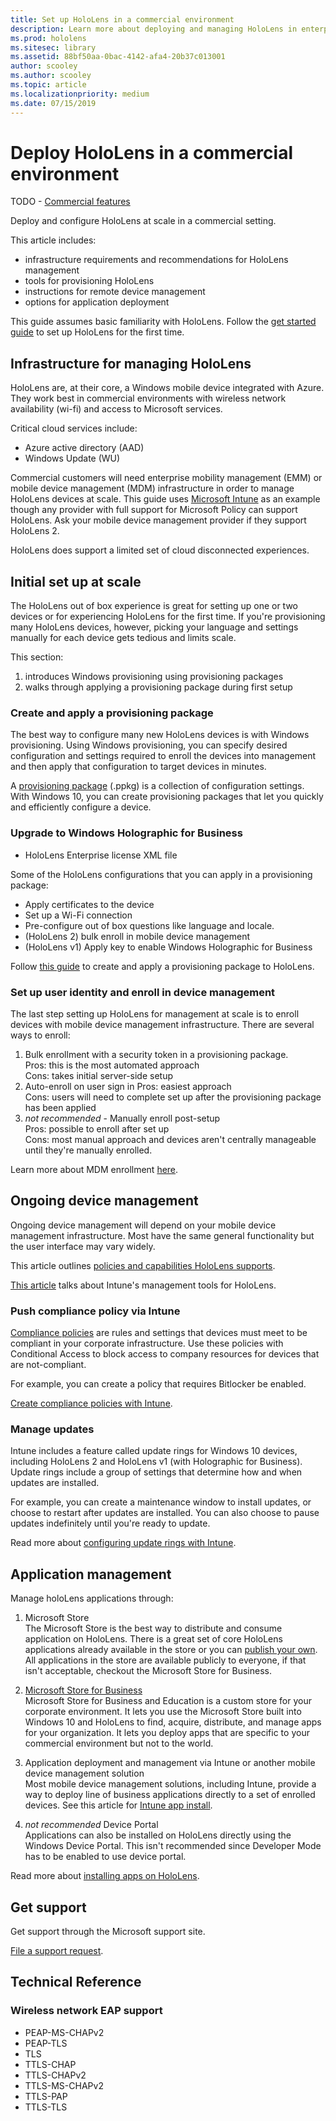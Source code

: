 ```yaml
---
title: Set up HoloLens in a commercial environment
description: Learn more about deploying and managing HoloLens in enterprise environments.
ms.prod: hololens
ms.sitesec: library
ms.assetid: 88bf50aa-0bac-4142-afa4-20b37c013001
author: scooley
ms.author: scooley
ms.topic: article
ms.localizationpriority: medium
ms.date: 07/15/2019
---
```


# Deploy HoloLens in a commercial environment

TODO - [Commercial features](https://docs.microsoft.com/en-us/windows/mixed-reality/commercial-features)

Deploy and configure HoloLens at scale in a commercial setting.  

This article includes:

- infrastructure requirements and recommendations for HoloLens management
- tools for provisioning HoloLens
- instructions for remote device management
- options for application deployment

This guide assumes basic familiarity with HoloLens. Follow the [get started guide](./hololens-setup.md) to set up HoloLens for the first time.

## Infrastructure for managing HoloLens

HoloLens are, at their core, a Windows mobile device integrated with Azure.  They work best in commercial environments with wireless network availability (wi-fi) and access to Microsoft services.

Critical cloud services include:

- Azure active directory (AAD)
- Windows Update (WU)

Commercial customers will need enterprise mobility management (EMM) or mobile device management (MDM) infrastructure in order to manage HoloLens devices at scale.  This guide uses [Microsoft Intune](https://www.microsoft.com/en-us/enterprise-mobility-security/microsoft-intune) as an example though any provider with full support for Microsoft Policy can support HoloLens.  Ask your mobile device management provider if they support HoloLens 2.

HoloLens does support a limited set of cloud disconnected experiences.

## Initial set up at scale

The HoloLens out of box experience is great for setting up one or two devices or for experiencing HoloLens for the first time.  If you're provisioning many HoloLens devices, however, picking your language and settings manually for each device gets tedious and limits scale.

This section:

1. introduces Windows provisioning using provisioning packages
1. walks through applying a provisioning package during first setup

### Create and apply a provisioning package

The best way to configure many new HoloLens devices is with Windows provisioning.  Using Windows provisioning, you can specify desired configuration and settings required to enroll the devices into management and then apply that configuration to target devices in minutes.

A [provisioning package](https://docs.microsoft.com/windows/configuration/provisioning-packages/provisioning-packages)  (.ppkg) is a collection of configuration settings. With Windows 10, you can create provisioning packages that let you quickly and efficiently configure a device.

### Upgrade to Windows Holographic for Business

- HoloLens Enterprise license XML file

Some of the HoloLens configurations that you can apply in a provisioning package:

- Apply certificates to the device
- Set up a Wi-Fi connection
- Pre-configure out of box questions like language and locale.
- (HoloLens 2) bulk enroll in mobile device management
- (HoloLens v1) Apply key to enable Windows Holographic for Business

Follow [this guide](https://docs.microsoft.com/hololens/hololens-provisioning) to create and apply a provisioning package to HoloLens.

### Set up user identity and enroll in device management

The last step setting up HoloLens for management at scale is to enroll devices with mobile device management infrastructure.  There are several ways to enroll:

1. Bulk enrollment with a security token in a provisioning package.  
  Pros: this is the most automated approach  
  Cons: takes initial server-side setup  
1. Auto-enroll on user sign in
  Pros: easiest approach  
  Cons: users will need to complete set up after the provisioning package has been applied  
1. _not recommended_ - Manually enroll post-setup  
  Pros: possible to enroll after set up  
  Cons: most manual approach and devices aren't centrally manageable until they're manually enrolled.

Learn more about MDM enrollment [here](hololens-enroll-mdm.md).

## Ongoing device management

Ongoing device management will depend on your mobile device management infrastructure.  Most have the same general functionality but the user interface may vary widely.

This article outlines [policies and capabilities HoloLens supports](https://docs.microsoft.com/windows/client-management/mdm/configuration-service-provider-reference#hololens).

[This article](https://docs.microsoft.com/intune/windows-holographic-for-business) talks about Intune's management tools for HoloLens.

### Push compliance policy via Intune

[Compliance policies](https://docs.microsoft.com/intune/device-compliance-get-started) are rules and settings that devices must meet to be compliant in your corporate infrastructure. Use these policies with Conditional Access to block access to company resources for devices that are not-compliant.

For example, you can create a policy that requires Bitlocker be enabled.

[Create compliance policies with Intune](https://docs.microsoft.com/intune/compliance-policy-create-windows).

### Manage updates

Intune includes a feature called update rings for Windows 10 devices, including HoloLens 2 and HoloLens v1 (with Holographic for Business). Update rings include a group of settings that determine how and when updates are installed.

For example, you can create a maintenance window to install updates, or choose to restart after updates are installed.  You can also choose to pause updates indefinitely until you're ready to update.

Read more about [configuring update rings with Intune](https://docs.microsoft.com/en-us/intune/windows-update-for-business-configure).

## Application management

Manage holoLens applications through:

1. Microsoft Store  
  The Microsoft Store is the best way to distribute and consume application on HoloLens.  There is a great set of core HoloLens applications already available in the store or you can [publish your own](https://docs.microsoft.com/en-us/windows/uwp/publish/).  
  All applications in the store are available publicly to everyone, if that isn't acceptable, checkout the Microsoft Store for Business.  

1. [Microsoft Store for Business](https://docs.microsoft.com/microsoft-store/)  
  Microsoft Store for Business and Education is a custom store for your corporate environment.  It lets you use the Microsoft Store built into Windows 10 and HoloLens to find, acquire, distribute, and manage apps for your organization.  It lets you deploy apps that are specific to your commercial environment but not to the world.

1. Application deployment and management via Intune or another mobile device management solution  
  Most mobile device management solutions, including Intune, provide a way to deploy line of business applications directly to a set of enrolled devices.  See this article for [Intune app install](https://docs.microsoft.com/intune/apps-deploy).

1. _not recommended_ Device Portal  
  Applications can also be installed on HoloLens directly using the Windows Device Portal.  This isn't recommended since Developer Mode has to be enabled to use device portal.

Read more about [installing apps on HoloLens](https://docs.microsoft.com/hololens/hololens-install-apps).

## Get support

Get support through the Microsoft support site.

[File a support request](https://support.microsoft.com/en-us/supportforbusiness/productselection?sapid=e9391227-fa6d-927b-0fff-f96288631b8f).

## Technical Reference

### Wireless network EAP support

- PEAP-MS-CHAPv2
- PEAP-TLS
- TLS
- TTLS-CHAP
- TTLS-CHAPv2
- TTLS-MS-CHAPv2
- TTLS-PAP
- TTLS-TLS
